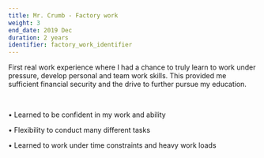 ```yaml
---
title: Mr. Crumb - Factory work
weight: 3
end_date: 2019 Dec
duration: 2 years
identifier: factory_work_identifier
---
```

First real work experience where I had a chance to truly learn to work under pressure, develop personal and team work skills.
This provided me sufficient financial security and the drive to further pursue my education.

&nbsp;

•	Learned to be confident in my work and ability

•	Flexibility to conduct many different tasks

•	Learned to work under time constraints and heavy work loads
